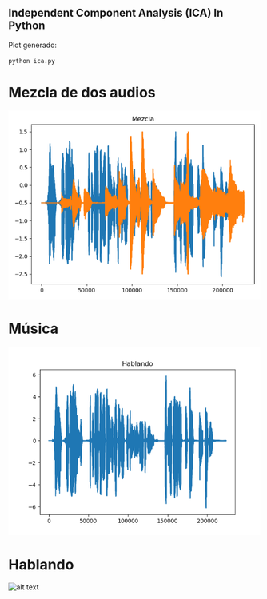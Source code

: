 ## Independent Component Analysis (ICA) In Python

Plot generado:

`python ica.py`

# Mezcla de dos audios

![alt text](https://github.com/pythonmaestria/ICA/blob/master/images/mezcla.png)
# Música 

![alt text](https://github.com/pythonmaestria/ICA/blob/master/images/Hablando.png)
# Hablando

![alt text](https://github.com/pythonmaestria/ICA/blob/master/images/Música.png)

